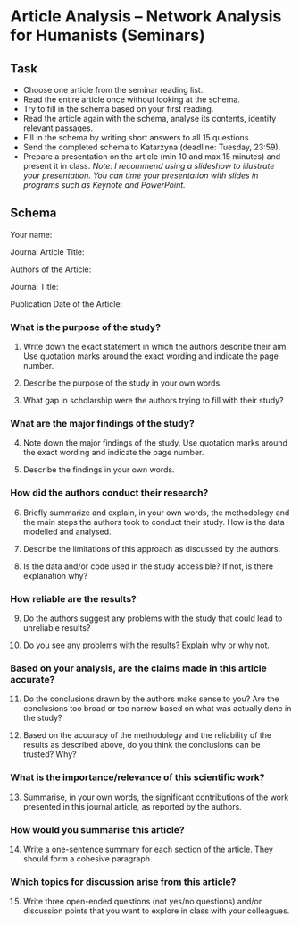 # Article Analysis – Network Analysis for Humanists (Seminars)


## Task
*	Choose one article from the seminar reading list. 
*	Read the entire article once without looking at the schema.
*	Try to fill in the schema based on your first reading. 
*	Read the article again with the schema, analyse its contents, identify relevant passages. 
*	Fill in the schema by writing short answers to all 15 questions.
*	Send the completed schema to Katarzyna (deadline: Tuesday, 23:59). 
*	Prepare a presentation on the article (min 10 and max 15 minutes) and present it in class. 
*Note: I recommend using a slideshow to illustrate your presentation. You can time your presentation with slides in programs such as Keynote and PowerPoint.* 


## Schema

Your name:

Journal Article Title:

Authors of the Article:

Journal Title:

Publication Date of the Article: 


### What is the purpose of the study?
1.	Write down the exact statement in which the authors describe their aim. Use quotation marks around the exact wording and indicate the page number. 

2.	Describe the purpose of the study in your own words.


3.	What gap in scholarship were the authors trying to fill with their study?


### What are the major findings of the study?
4.	Note down the major findings of the study. Use quotation marks around the exact wording and indicate the page number. 

5.	Describe the findings in your own words. 


### How did the authors conduct their research?

6.	Briefly summarize and explain, in your own words, the methodology and the main steps the authors took to conduct their study. How is the data modelled and analysed. 

7.	Describe the limitations of this approach as discussed by the authors.

8.	Is the data and/or code used in the study accessible? If not, is there explanation why? 


### How reliable are the results?
9.	Do the authors suggest any problems with the study that could lead to unreliable results?

10.	Do you see any problems with the results? Explain why or why not. 


### Based on your analysis, are the claims made in this article accurate?
11.	Do the conclusions drawn by the authors make sense to you? Are the conclusions too broad or too narrow based on what was actually done in the study?

12.	Based on the accuracy of the methodology and the reliability of the results as described above, do you think the conclusions can be trusted? Why?


### What is the importance/relevance of this scientific work?
13.	Summarise, in your own words, the significant contributions of the work presented in this journal article, as reported by the authors.


### How would you summarise this article?
14.	Write a one-sentence summary for each section of the article. They should form a cohesive paragraph. 


### Which topics for discussion arise from this article? 	
15.	Write three open-ended questions (not yes/no questions) and/or discussion points that you want to explore in class with your colleagues. 

